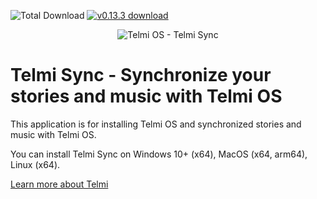 ![Total Download](https://img.shields.io/github/downloads/DantSu/Telmi-Sync/total.svg) [![v0.13.3 download](https://img.shields.io/github/downloads/DantSu/Telmi-Sync/0.13.3/total.svg)](https://github.com/DantSu/Telmi-Sync/releases/tag/0.13.3)

<p align="center"><img = src="https://dantsu.com/files/Telmi_MiyooPC.jpg" alt="Telmi OS - Telmi Sync" /></p>

# Telmi Sync - Synchronize your stories and music with Telmi OS

This application is for installing Telmi OS and synchronized stories and music with Telmi OS.

You can install Telmi Sync on Windows 10+ (x64), MacOS (x64, arm64), Linux (x64).

[Learn more about Telmi](https://telmi.fr)
